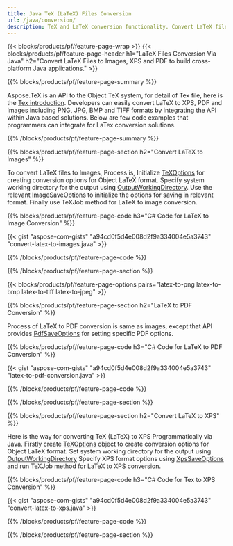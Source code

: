 ```yaml
---
title: Java TeX (LaTeX) Files Conversion
url: /java/conversion/
description: TeX and LaTeX conversion functionality. Convert LaTeX files to PDF, XPS, and image formats including PNG, JPEG, TIFF, and BMP using this Java API solution.
---
```


{{< blocks/products/pf/feature-page-wrap >}}
{{< blocks/products/pf/feature-page-header h1="LaTeX Files Conversion Via Java" h2="Convert LaTeX Files to Images, XPS and PDF to build cross-platform Java applications." >}}

{{% blocks/products/pf/feature-page-summary %}}


Aspose.TeX is an API to the Object TeX system, for detail of Tex file, here is the [Tex introduction](https://docs.aspose.com/tex/net/what-is-tex/). Developers can easily convert LaTeX to XPS, PDF and Images including PNG, JPG, BMP and TIFF formats by integrating the API within Java based solutions. Below are few code examples that programmers can integrate for LaTex conversion solutions.



{{% /blocks/products/pf/feature-page-summary  %}}

{{% blocks/products/pf/feature-page-section  h2="Convert LaTeX to Images" %}}



To convert LaTeX files to Images, Process is, Initialize [TeXOptions](https://apireference.aspose.com/tex/java/com.aspose.tex/TeXOptions) for creating conversion options for Object LaTeX format. Specify system working directory for the output using [OutputWorkingDirectory](https://apireference.aspose.com/tex/java/com.aspose.tex/TeXOptions#getOutputWorkingDirectory--). Use the relevant [ImageSaveOptions](https://apireference.aspose.com/tex/java/com.aspose.tex.rendering/ImageSaveOptions) to initialize the options for saving in relevant format. Finally use TeXJob method for LaTeX to image conversion.


{{% blocks/products/pf/feature-page-code h3="C# Code for LaTeX to Image Conversion" %}}

{{< gist "aspose-com-gists" "a94cd0f5d4e008d2f9a334004e5a3743" "convert-latex-to-images.java" >}}

{{% /blocks/products/pf/feature-page-code  %}}

{{% /blocks/products/pf/feature-page-section %}}

{{< blocks/products/pf/feature-page-options pairs="latex-to-png latex-to-bmp latex-to-tiff latex-to-jpeg" >}}

{{% blocks/products/pf/feature-page-section  h2="LaTeX to PDF Conversion" %}}

Process of LaTeX to PDF conversion is same as images, except that API provides [PdfSaveOptions](https://apireference.aspose.com/tex/java/com.aspose.tex.rendering/PdfSaveOptions) for setting specific PDF options. 


{{% blocks/products/pf/feature-page-code h3="C# Code for LaTeX to PDF Conversion" %}}

{{< gist "aspose-com-gists" "a94cd0f5d4e008d2f9a334004e5a3743" "latex-to-pdf-conversion.java" >}}

{{% /blocks/products/pf/feature-page-code  %}}

{{% /blocks/products/pf/feature-page-section %}}

{{% blocks/products/pf/feature-page-section  h2="Convert LaTeX to XPS" %}}

Here is the way for converting TeX (LaTeX) to XPS Programmatically via Java. Firstly create [TeXOptions](https://apireference.aspose.com/tex/java/com.aspose.tex/TeXOptions) object to create conversion options for Object LaTeX format. Set system working directory for the output using [OutputWorkingDirectory](https://apireference.aspose.com/tex/java/com.aspose.tex/TeXOptions#getOutputWorkingDirectory--)
Specify XPS format options using [XpsSaveOptions](https://apireference.aspose.com/tex/java/com.aspose.tex.rendering/XpsSaveOptions) and run TeXJob method for LaTeX to XPS conversion.

{{% blocks/products/pf/feature-page-code h3="C# Code for Tex to XPS Conversion" %}}

{{< gist "aspose-com-gists" "a94cd0f5d4e008d2f9a334004e5a3743" "convert-latex-to-xps.java" >}}

{{% /blocks/products/pf/feature-page-code  %}}

{{% /blocks/products/pf/feature-page-section %}}